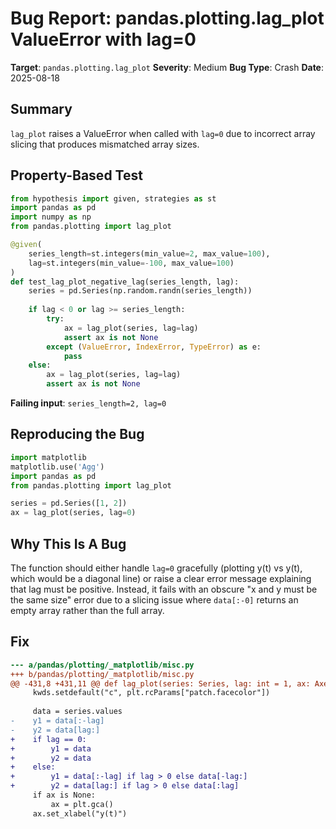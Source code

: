 # Bug Report: pandas.plotting.lag_plot ValueError with lag=0

**Target**: `pandas.plotting.lag_plot`
**Severity**: Medium
**Bug Type**: Crash
**Date**: 2025-08-18

## Summary

`lag_plot` raises a ValueError when called with `lag=0` due to incorrect array slicing that produces mismatched array sizes.

## Property-Based Test

```python
from hypothesis import given, strategies as st
import pandas as pd
import numpy as np
from pandas.plotting import lag_plot

@given(
    series_length=st.integers(min_value=2, max_value=100),
    lag=st.integers(min_value=-100, max_value=100)
)
def test_lag_plot_negative_lag(series_length, lag):
    series = pd.Series(np.random.randn(series_length))
    
    if lag < 0 or lag >= series_length:
        try:
            ax = lag_plot(series, lag=lag)
            assert ax is not None
        except (ValueError, IndexError, TypeError) as e:
            pass
    else:
        ax = lag_plot(series, lag=lag)
        assert ax is not None
```

**Failing input**: `series_length=2, lag=0`

## Reproducing the Bug

```python
import matplotlib
matplotlib.use('Agg')
import pandas as pd
from pandas.plotting import lag_plot

series = pd.Series([1, 2])
ax = lag_plot(series, lag=0)
```

## Why This Is A Bug

The function should either handle `lag=0` gracefully (plotting y(t) vs y(t), which would be a diagonal line) or raise a clear error message explaining that lag must be positive. Instead, it fails with an obscure "x and y must be the same size" error due to a slicing issue where `data[:-0]` returns an empty array rather than the full array.

## Fix

```diff
--- a/pandas/plotting/_matplotlib/misc.py
+++ b/pandas/plotting/_matplotlib/misc.py
@@ -431,8 +431,11 @@ def lag_plot(series: Series, lag: int = 1, ax: Axes | None = None, **kwds) -> A
     kwds.setdefault("c", plt.rcParams["patch.facecolor"])
 
     data = series.values
-    y1 = data[:-lag]
-    y2 = data[lag:]
+    if lag == 0:
+        y1 = data
+        y2 = data
+    else:
+        y1 = data[:-lag] if lag > 0 else data[-lag:]
+        y2 = data[lag:] if lag > 0 else data[:lag]
     if ax is None:
         ax = plt.gca()
     ax.set_xlabel("y(t)")
```